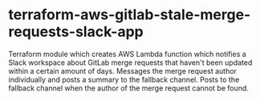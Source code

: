 # terraform-aws-gitlab-stale-merge-requests-slack-app
Terraform module which creates AWS Lambda function which notifies a Slack workspace about GitLab merge requests that haven't been updated within a certain amount of days. Messages the merge request author individually and posts a summary to the fallback channel. Posts to the fallback channel when the author of the merge request cannot be found.
